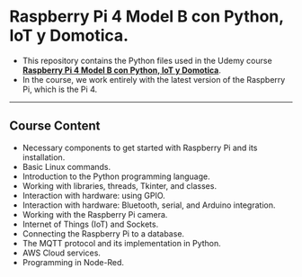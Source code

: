 # **Raspberry Pi 4 Model B con Python, IoT y Domotica.**

- This repository contains the Python files used in the Udemy course **[Raspberry Pi 4 Model B con Python, IoT y Domotica](https://www.udemy.com/course/curso-de-raspberry-pi-3-model-b-con-python-iot-y-domotica-d)**.
- In the course, we work entirely with the latest version of the Raspberry Pi, which is the Pi 4.

----

## Course Content

- Necessary components to get started with Raspberry Pi and its installation. 
- Basic Linux commands.
- Introduction to the Python programming language.
- Working with libraries, threads, Tkinter, and classes.
- Interaction with hardware: using GPIO.
- Interaction with hardware: Bluetooth, serial, and Arduino integration.
- Working with the Raspberry Pi camera.
- Internet of Things (IoT) and Sockets.
- Connecting the Raspberry Pi to a database.
- The MQTT protocol and its implementation in Python.
- AWS Cloud services.
- Programming in Node-Red.